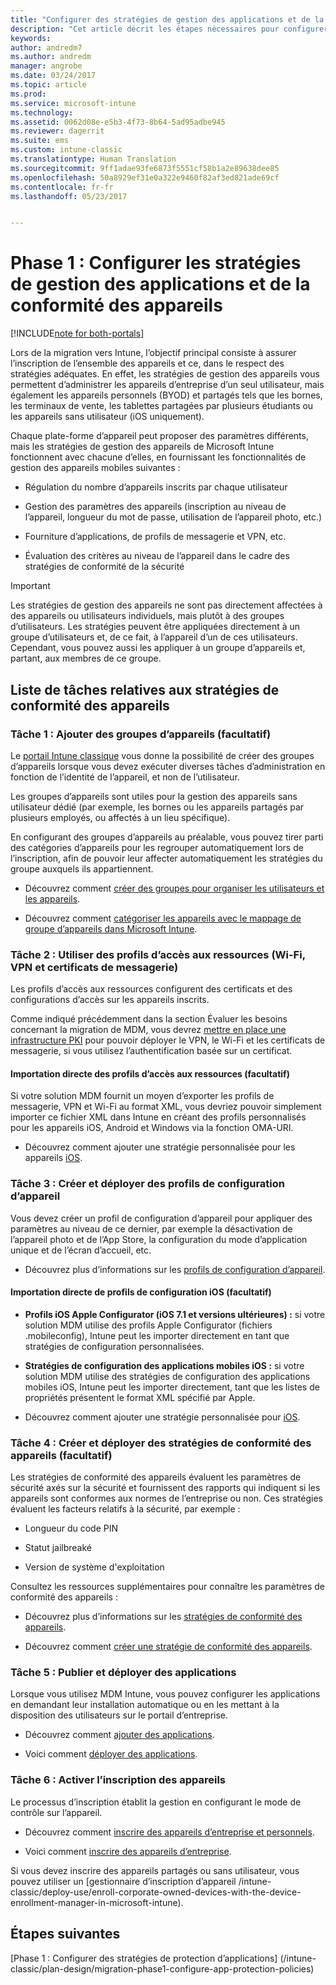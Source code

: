 ```yaml
---
title: "Configurer des stratégies de gestion des applications et de la conformité des appareils lors d’une migration Intune | Microsoft Docs"
description: "Cet article décrit les étapes nécessaires pour configurer des stratégies de gestion des applications et de la conformité des appareils lors d’une migration Intune."
keywords: 
author: andredm7
ms.author: andredm
manager: angrobe
ms.date: 03/24/2017
ms.topic: article
ms.prod: 
ms.service: microsoft-intune
ms.technology: 
ms.assetid: 0062d08e-e5b3-4f73-8b64-5ad95adbe945
ms.reviewer: dagerrit
ms.suite: ems
ms.custom: intune-classic
ms.translationtype: Human Translation
ms.sourcegitcommit: 9ff1adae93fe6873f5551cf58b1a2e89638dee85
ms.openlocfilehash: 50a8929ef31e0a322e9460f82af3ed821ade69cf
ms.contentlocale: fr-fr
ms.lasthandoff: 05/23/2017


---
```


# <a name="phase-1-configure-device-compliance-and-app-management-policies"></a>Phase 1 : Configurer les stratégies de gestion des applications et de la conformité des appareils

[!INCLUDE[note for both-portals](../includes/note-for-both-portals.md)]

Lors de la migration vers Intune, l’objectif principal consiste à assurer l’inscription de l’ensemble des appareils et ce, dans le respect des stratégies adéquates. En effet, les stratégies de gestion des appareils vous permettent d’administrer les appareils d’entreprise d’un seul utilisateur, mais également les appareils personnels (BYOD) et partagés tels que les bornes, les terminaux de vente, les tablettes partagées par plusieurs étudiants ou les appareils sans utilisateur (iOS uniquement).

Chaque plate-forme d’appareil peut proposer des paramètres différents, mais les stratégies de gestion des appareils de Microsoft Intune fonctionnent avec chacune d’elles, en fournissant les fonctionnalités de gestion des appareils mobiles suivantes :

-   Régulation du nombre d’appareils inscrits par chaque utilisateur

-   Gestion des paramètres des appareils (inscription au niveau de l’appareil, longueur du mot de passe, utilisation de l’appareil photo, etc.)

-   Fourniture d’applications, de profils de messagerie et VPN, etc.

-   Évaluation des critères au niveau de l’appareil dans le cadre des stratégies de conformité de la sécurité

> [!IMPORTANT]
> Les stratégies de gestion des appareils ne sont pas directement affectées à des appareils ou utilisateurs individuels, mais plutôt à des groupes d’utilisateurs. Les stratégies peuvent être appliquées directement à un groupe d’utilisateurs et, de ce fait, à l’appareil d’un de ces utilisateurs. Cependant, vous pouvez aussi les appliquer à un groupe d’appareils et, partant, aux membres de ce groupe.

## <a name="task-list-for-device-compliance-policies"></a>Liste de tâches relatives aux stratégies de conformité des appareils

### <a name="task-1-add-device-groups-optional"></a>Tâche 1 : Ajouter des groupes d’appareils (facultatif)

Le [portail Intune classique](https://manage.microsoft.com/) vous donne la possibilité de créer des groupes d’appareils lorsque vous devez exécuter diverses tâches d’administration en fonction de l’identité de l’appareil, et non de l’utilisateur.

Les groupes d’appareils sont utiles pour la gestion des appareils sans utilisateur dédié (par exemple, les bornes ou les appareils partagés par plusieurs employés, ou affectés à un lieu spécifique).

En configurant des groupes d’appareils au préalable, vous pouvez tirer parti des catégories d’appareils pour les regrouper automatiquement lors de l’inscription, afin de pouvoir leur affecter automatiquement les stratégies du groupe auxquels ils appartiennent.

-   Découvrez comment [créer des groupes pour organiser les utilisateurs et les appareils](/intune-classic/get-started/start-with-a-paid-subscription-to-microsoft-intune-step-5).

-   Découvrez comment [catégoriser les appareils avec le mappage de groupe d’appareils dans Microsoft Intune](/intune-classic/deploy-use/categorize-devices-with-device-group-mapping-in-microsoft-intune).

### <a name="task-2-use-resource-access-profiles-wi-fi-vpn-and-email-certificates"></a>Tâche 2 : Utiliser des profils d’accès aux ressources (Wi-Fi, VPN et certificats de messagerie)

Les profils d’accès aux ressources configurent des certificats et des configurations d’accès sur les appareils inscrits.

Comme indiqué précédemment dans la section Évaluer les besoins concernant la migration de MDM, vous devrez [mettre en place une infrastructure PKI](/intune-classic/deploy-use/secure-resource-access-with-certificate-profiles) pour pouvoir déployer le VPN, le Wi-Fi et les certificats de messagerie, si vous utilisez l’authentification basée sur un certificat.

#### <a name="direct-import-of-resource-access-profiles-optional"></a>Importation directe des profils d’accès aux ressources (facultatif)

Si votre solution MDM fournit un moyen d’exporter les profils de messagerie, VPN et Wi-Fi au format XML, vous devriez pouvoir simplement importer ce fichier XML dans Intune en créant des profils personnalisés pour les appareils iOS, Android et Windows via la fonction OMA-URI.

-   Découvrez comment ajouter une stratégie personnalisée pour les appareils [iOS](/intune-classic/deploy-use/windows-10-policy-settings-in-microsoft-intune).

### <a name="task-3-create-and-deploy-device-configuration-profiles"></a>Tâche 3 : Créer et déployer des profils de configuration d’appareil

Vous devez créer un profil de configuration d’appareil pour appliquer des paramètres au niveau de ce dernier, par exemple la désactivation de l’appareil photo et de l’App Store, la configuration du mode d’application unique et de l’écran d’accueil, etc.

- Découvrez plus d’informations sur les [profils de configuration d’appareil](https://docs.microsoft.com/intune/device-profile-create).

####  <a name="direct-import-of-ios-configuration-profiles-optional"></a>Importation directe de profils de configuration iOS (facultatif)

-   **Profils iOS Apple Configurator (iOS 7.1 et versions ultérieures) :** si votre solution MDM utilise des profils Apple Configurator (fichiers .mobileconfig), Intune peut les importer directement en tant que stratégies de configuration personnalisées.

-   **Stratégies de configuration des applications mobiles iOS :** si votre solution MDM utilise des stratégies de configuration des applications mobiles iOS, Intune peut les importer directement, tant que les listes de propriétés présentent le format XML spécifié par Apple.

- Découvrez comment ajouter une stratégie personnalisée pour [iOS](/intune-classic/deploy-use/ios-policy-settings-in-microsoft-intune#custom-policy-settings).

### <a name="task-4-create-and-deploy-device-compliance-policies-optional"></a>Tâche 4 : Créer et déployer des stratégies de conformité des appareils (facultatif)

Les stratégies de conformité des appareils évaluent les paramètres de sécurité axés sur la sécurité et fournissent des rapports qui indiquent si les appareils sont conformes aux normes de l’entreprise ou non. Ces stratégies évaluent les facteurs relatifs à la sécurité, par exemple :

-   Longueur du code PIN

-   Statut jailbreaké

-   Version de système d'exploitation

Consultez les ressources supplémentaires pour connaître les paramètres de conformité des appareils :

-   Découvrez plus d’informations sur les [stratégies de conformité des appareils](/intune-classic/deploy-use/introduction-to-device-compliance-policies-in-microsoft-intune).

-   Découvrez comment [créer une stratégie de conformité des appareils](/intune-classic/deploy-use/create-a-device-compliance-policy-in-microsoft-intune).

### <a name="task-5-publish-and-deploy-apps"></a>Tâche 5 : Publier et déployer des applications

Lorsque vous utilisez MDM Intune, vous pouvez configurer les applications en demandant leur installation automatique ou en les mettant à la disposition des utilisateurs sur le portail d’entreprise.

-   Découvrez comment [ajouter des applications](/intune-classic/deploy-use/add-apps).

-   Voici comment [déployer des applications](/intune-classic/deploy-use/deploy-apps).

### <a name="task-6-enable-device-enrollment"></a>Tâche 6 : Activer l’inscription des appareils

Le processus d’inscription établit la gestion en configurant le mode de contrôle sur l’appareil.

-   Découvrez comment [inscrire des appareils d’entreprise et personnels](/intune-classic/deploy-use/enroll-devices-in-microsoft-intune).

-   Voici comment [inscrire des appareils d’entreprise](/intune-classic/deploy-use/manage-corporate-owned-devices).

Si vous devez inscrire des appareils partagés ou sans utilisateur, vous pouvez utiliser un [gestionnaire d’inscription d’appareil /intune-classic/deploy-use/enroll-corporate-owned-devices-with-the-device-enrollment-manager-in-microsoft-intune).

## <a name="next-steps"></a>Étapes suivantes 

[Phase 1 : Configurer des stratégies de protection d’applications] (/intune-classic/plan-design/migration-phase1-configure-app-protection-policies)

